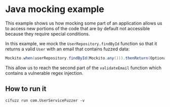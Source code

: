# Java mocking example

This example shows us how mocking some part of an application allows us to access new portions of the code that are by default not accessible because they require special conditions.

In this example, we mock the `UserRepository.findById` function so that it returns a valid `User` with an email that contains fuzzed data:
```java
Mockito.when(userRepository.findById(Mockito.any())).thenReturn(Optional.of(user));
```

This allow us to reach the second part of the `validateEmail` function which contains a vulnerable regex injection.


## How to run it
```
cifuzz run com.UserServiceFuzzer -v
```
